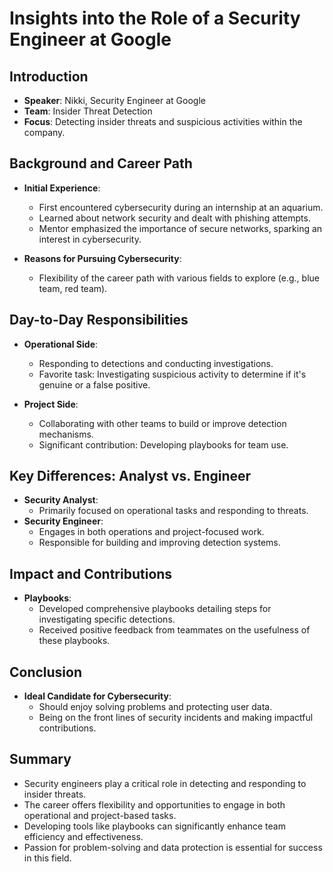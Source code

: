 # Insights into the Role of a Security Engineer at Google

## Introduction
- **Speaker**: Nikki, Security Engineer at Google
- **Team**: Insider Threat Detection
- **Focus**: Detecting insider threats and suspicious activities within the company.

## Background and Career Path
- **Initial Experience**:
  - First encountered cybersecurity during an internship at an aquarium.
  - Learned about network security and dealt with phishing attempts.
  - Mentor emphasized the importance of secure networks, sparking an interest in cybersecurity.

- **Reasons for Pursuing Cybersecurity**:
  - Flexibility of the career path with various fields to explore (e.g., blue team, red team).

## Day-to-Day Responsibilities
- **Operational Side**:
  - Responding to detections and conducting investigations.
  - Favorite task: Investigating suspicious activity to determine if it's genuine or a false positive.

- **Project Side**:
  - Collaborating with other teams to build or improve detection mechanisms.
  - Significant contribution: Developing playbooks for team use.

## Key Differences: Analyst vs. Engineer
- **Security Analyst**:
  - Primarily focused on operational tasks and responding to threats.
- **Security Engineer**:
  - Engages in both operations and project-focused work.
  - Responsible for building and improving detection systems.

## Impact and Contributions
- **Playbooks**:
  - Developed comprehensive playbooks detailing steps for investigating specific detections.
  - Received positive feedback from teammates on the usefulness of these playbooks.

## Conclusion
- **Ideal Candidate for Cybersecurity**:
  - Should enjoy solving problems and protecting user data.
  - Being on the front lines of security incidents and making impactful contributions.

## Summary
- Security engineers play a critical role in detecting and responding to insider threats.
- The career offers flexibility and opportunities to engage in both operational and project-based tasks.
- Developing tools like playbooks can significantly enhance team efficiency and effectiveness.
- Passion for problem-solving and data protection is essential for success in this field.

